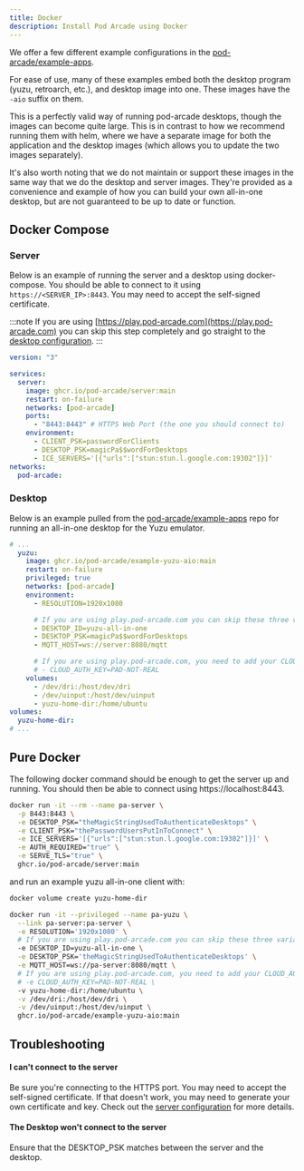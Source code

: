 ```yaml
---
title: Docker
description: Install Pod Arcade using Docker
---
```


We offer a few different example configurations in the [pod-arcade/example-apps](https://github.com/pod-arcade/example-apps).

For ease of use, many of these examples embed both the desktop program (yuzu, retroarch, etc.), and desktop image into one. These images have the `-aio` suffix on them.

This is a perfectly valid way of running pod-arcade desktops, though the images can become quite large. This is in contrast to how we recommend running them with helm, where we have a separate image for both the application and the desktop images (which allows you to update the two images separately).

It's also worth noting that we do not maintain or support these images in the same way that we do the desktop and server images. They're provided as a convenience and example of how you can build your own all-in-one desktop, but are not guaranteed to be up to date or function.

## Docker Compose

### Server
Below is an example of running the server and a desktop using docker-compose. You should be able to connect to it using `https://<SERVER_IP>:8443`. You may need to accept the self-signed certificate.

:::note
If you are using [https://play.pod-arcade.com](https://play.pod-arcade.com) you can skip this step completely and go straight to the [desktop configuration](#desktop).
:::

```yaml title="docker-compose.yaml"
version: "3"

services:
  server:
    image: ghcr.io/pod-arcade/server:main
    restart: on-failure
    networks: [pod-arcade]
    ports:
      - "8443:8443" # HTTPS Web Port (the one you should connect to)
    environment:
      - CLIENT_PSK=passwordForClients
      - DESKTOP_PSK=magicPa$$wordForDesktops
      - ICE_SERVERS='[{"urls":["stun:stun.l.google.com:19302"]}]'
networks:
  pod-arcade:
```

### Desktop

Below is an example pulled from the [pod-arcade/example-apps](https://github.com/pod-arcade/example-apps) repo for running an all-in-one desktop for the Yuzu emulator.

```yaml title="docker-compose.yaml"
# ...
  yuzu:
    image: ghcr.io/pod-arcade/example-yuzu-aio:main
    restart: on-failure
    privileged: true
    networks: [pod-arcade]
    environment:
      - RESOLUTION=1920x1080

      # If you are using play.pod-arcade.com you can skip these three variables
      - DESKTOP_ID=yuzu-all-in-one
      - DESKTOP_PSK=magicPa$$wordForDesktops
      - MQTT_HOST=ws://server:8080/mqtt

      # If you are using play.pod-arcade.com, you need to add your CLOUD_AUTH_KEY as shared in the installation instructions
      # - CLOUD_AUTH_KEY=PAD-NOT-REAL
    volumes:
      - /dev/dri:/host/dev/dri
      - /dev/uinput:/host/dev/uinput
      - yuzu-home-dir:/home/ubuntu
volumes:
  yuzu-home-dir:
# ...
```

## Pure Docker

The following docker command should be enough to get the server up and running. You should then be able to connect using https://localhost:8443. 

```bash
docker run -it --rm --name pa-server \
  -p 8443:8443 \
  -e DESKTOP_PSK="theMagicStringUsedToAuthenticateDesktops" \
  -e CLIENT_PSK="thePasswordUsersPutInToConnect" \
  -e ICE_SERVERS='[{"urls":["stun:stun.l.google.com:19302"]}]' \
  -e AUTH_REQUIRED="true" \
  -e SERVE_TLS="true" \
  ghcr.io/pod-arcade/server:main
```

and run an example yuzu all-in-one client with:

```bash
docker volume create yuzu-home-dir

docker run -it --privileged --name pa-yuzu \
  --link pa-server:pa-server \
  -e RESOLUTION='1920x1080' \
  # If you are using play.pod-arcade.com you can skip these three variables
  -e DESKTOP_ID=yuzu-all-in-one \
  -e DESKTOP_PSK='theMagicStringUsedToAuthenticateDesktops' \
  -e MQTT_HOST=ws://pa-server:8080/mqtt \
  # If you are using play.pod-arcade.com, you need to add your CLOUD_AUTH_KEY as shared in the installation instructions \
  # -e CLOUD_AUTH_KEY=PAD-NOT-REAL \
  -v yuzu-home-dir:/home/ubuntu \
  -v /dev/dri:/host/dev/dri \
  -v /dev/uinput:/host/dev/uinput \
  ghcr.io/pod-arcade/example-yuzu-aio:main
```

## Troubleshooting

#### I can't connect to the server

Be sure you're connecting to the HTTPS port. You may need to accept the self-signed certificate. If that doesn't work, you may need to generate your own certificate and key. Check out the [server configuration](../configuration/server.md) for more details.

#### The Desktop won't connect to the server

  Ensure that the DESKTOP_PSK matches between the server and the desktop.
